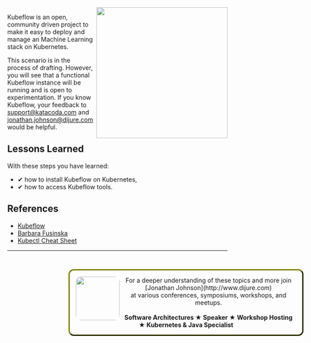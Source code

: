 
<img align="right" src="./assets/kubeflow.jpg" width="300">

Kubeflow is an open, community driven project to make it easy to deploy and manage an Machine Learning stack on Kubernetes.

This scenario is in the process of drafting. However, you will see that a functional Kubeflow instance will be running and is open to experimentation. If you know Kubeflow, your feedback to support@katacoda.com and jonathan.johnson@dijure.com would be helpful.

## Lessons Learned ##

With these steps you have learned:

- &#x2714; how to install Kubeflow on Kubernetes,
- &#x2714; how to access Kubeflow tools.

## References ##

- [Kubeflow](https://www.kubeflow.org/)
- [Barbara Fusinska](https://www.altoros.com/blog/kubeflow-automating-deployment-of-tensorflow-models-on-kubernetes/)
- [Kubectl Cheat Sheet](https://kubernetes.io/docs/reference/kubectl/cheatsheet/)

------
<p style="width: 100%; text-align: center; padding: 1em; margin: 3em; margin-left: 10em; margin-right: 10em; border-; 1px; border-color: olive;  border-radius: 12px; border-style:outset">
<img align="left" src="./assets/jonathan-johnson.jpg" width="100" style="border-radius: 12px">
For a deeper understanding of these topics and more join <br>[Jonathan Johnson](http://www.dijure.com)<br> at various conferences, symposiums, workshops, and meetups.
<br><br>
<b>Software Architectures ★ Speaker ★ Workshop Hosting ★ Kubernetes & Java Specialist</b>
</p>
